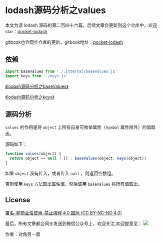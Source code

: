 # lodash源码分析之values

本文为读 lodash 源码的第二百四十六篇，后续文章会更新到这个仓库中，欢迎 star：[pocket-lodash](https://github.com/yeyuqiudeng/pocket-lodash)

gitbook也会同步仓库的更新，gitbook地址：[pocket-lodash](https://www.gitbook.com/book/yeyuqiudeng/pocket-lodash/details)

## 依赖

```javascript
import baseValues from './.internal/baseValues.js'
import keys from './keys.js'
```

[《lodash源码分析之baseValues》](internal/baseValues.md)

[《lodash源码分析之keys》](keys.md)

## 源码分析

`values` 的作用是将 `object` 上所有自身可枚举属性（`Symbol` 属性除外）的值取出。

源码如下：

```javascript
function values(object) {
  return object == null ? [] : baseValues(object, keys(object))
}
```

如果 `object` 没有传入，或者传入 `null` ，则返回空数组。

否则使用 `keys` 方法取出属性值，然后调用 `baseValues` 将所有值取出。

## License

[署名-非商业性使用-禁止演绎 4.0 国际 (CC BY-NC-ND 4.0)](http://creativecommons.org/licenses/by-nc-nd/4.0/)

最后，所有文章都会同步发送到微信公众号上，欢迎关注,欢迎提意见：  ![](https://raw.githubusercontent.com/yeyuqiudeng/resource/master/images/qrcode_front-end-article.jpg) 

作者：对角另一面 